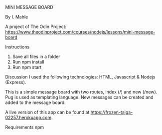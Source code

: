 MINI MESSAGE BOARD

By I. Mahle

A project of The Odin Project: https://www.theodinproject.com/courses/nodejs/lessons/mini-message-board

Instructions

1. Save all files in a folder
2. Run npm install
3. Run npm start

Discussion
I used the following technologies: HTML, Javascript & Nodejs (Express).

This is a simple message board with two routes, index (/) and new (/new). Pug is used as templating language. New messages can be created and added to the message board.

A live version of this app can be found at https://frozen-taiga-02257.herokuapp.com.

Requirements
npm
